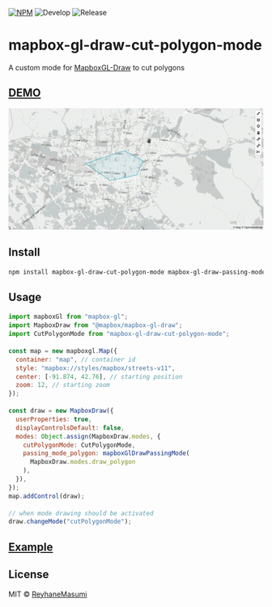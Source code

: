 [![NPM](https://img.shields.io/npm/v/mapbox-gl-draw-cut-polygon-mode.svg)](https://www.npmjs.com/package/mapbox-gl-draw-cut-polygon-mode)
![Develop](https://github.com/reyhanemasumi/mapbox-gl-draw-cut-polygon-mode/workflows/Develop/badge.svg)
![Release](https://github.com/reyhanemasumi/mapbox-gl-draw-cut-polygon-mode/workflows/Release/badge.svg)

# mapbox-gl-draw-cut-polygon-mode

A custom mode for [MapboxGL-Draw](https://github.com/mapbox/mapbox-gl-draw) to cut polygons

## [DEMO](https://reyhanemasumi.github.io/mapbox-gl-draw-cut-polygon-mode/)

![A Gif showing demo usage](demo/public/demo.gif)

## Install

```bash
npm install mapbox-gl-draw-cut-polygon-mode mapbox-gl-draw-passing-mode
```

## Usage

```js
import mapboxGl from "mapbox-gl";
import MapboxDraw from "@mapbox/mapbox-gl-draw";
import CutPolygonMode from "mapbox-gl-draw-cut-polygon-mode";

const map = new mapboxgl.Map({
  container: "map", // container id
  style: "mapbox://styles/mapbox/streets-v11",
  center: [-91.874, 42.76], // starting position
  zoom: 12, // starting zoom
});

const draw = new MapboxDraw({
  userProperties: true,
  displayControlsDefault: false,
  modes: Object.assign(MapboxDraw.modes, {
    cutPolygonMode: CutPolygonMode,
    passing_mode_polygon: mapboxGlDrawPassingMode(
      MapboxDraw.modes.draw_polygon
    ),
  }),
});
map.addControl(draw);

// when mode drawing should be activated
draw.changeMode("cutPolygonMode");
```

## [Example](https://github.com/ReyhaneMasumi/mapbox-gl-draw-cut-polygon-mode/blob/main/demo/src/App.js)

## License

MIT © [ReyhaneMasumi](LICENSE)
